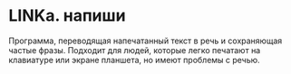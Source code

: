 # LINKa. напиши

Программа, переводящая напечатанный текст в речь и сохраняющая частые фразы. Подходит для людей, которые легко печатают на клавиатуре или экране планшета, но имеют проблемы с речью.
